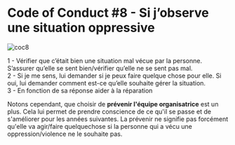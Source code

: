 # Code of Conduct #8 - Si j’observe une situation oppressive

![coc8](https://raw.githubusercontent.com/Julia-barbelane/reflexions/master/photos/code-of-conduct/coc-8.png)

1 - Vérifier que c’était bien une situation mal vécue par la personne. S’assurer qu’elle se sent bien/vérifier qu’elle ne se sent pas mal.    
2 - Si je me sens, lui demander si je peux faire quelque chose pour elle. Si oui, lui demander comment est-ce qu’elle souhaite gérer la situation.  
3 - En fonction de sa réponse aider à la réparation  

Notons cependant, que choisir de **prévenir l'équipe organisatrice** est un plus. Cela lui permet de prendre conscience de ce qu'il se passe et de s'améliorer pour les années suivantes. La prévenir ne signifie pas forcément qu'elle va agir/faire quelquechose si la personne qui a vécu une oppression/violence ne le souhaite pas.
